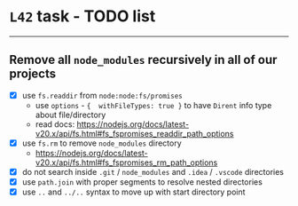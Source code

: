 # `L42` task - TODO list

---

## Remove all `node_modules` recursively in all of our projects

- [x] use `fs.readdir` from `node:node:fs/promises`
  - use `options` - `{  withFileTypes: true }` to have `Dirent` info type about file/directory 
  - read docs: https://nodejs.org/docs/latest-v20.x/api/fs.html#fs_fspromises_readdir_path_options
- [x] use `fs.rm` to remove `node_modules` directory
  - https://nodejs.org/docs/latest-v20.x/api/fs.html#fs_fspromises_rm_path_options 
- [x] do not search inside `.git` / `node_modules` and `.idea` / `.vscode` directories
- [x] use `path.join` with proper segments to resolve nested directories
- [x] use `..` and `../..` syntax to move up with start directory point
